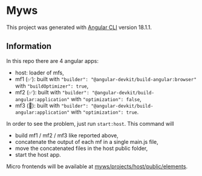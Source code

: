 # Myws

This project was generated with [Angular CLI](https://github.com/angular/angular-cli) version 18.1.1.

## Information

In this repo there are 4 angular apps:

- host: loader of mfs,
- mf1 (✅): built with `"builder": "@angular-devkit/build-angular:browser"` with `"buildOptimizer": true`,
- mf2 (✅): built with `"builder": "@angular-devkit/build-angular:application"` with `"optimization": false`,
- mf3 (🚫): built with `"builder": "@angular-devkit/build-angular:application"`  with `"optimization": true`.

In order to see the problem, just run `start:host`. This command will

- build mf1 / mf2 / mf3 like reported above,
- concatenate the output of each mf in a single main.js file,
- move the concatenated files in the host public folder,
- start the host app.

Micro frontends will be available at [myws/projects/host/public/elements](https://github.com/mauriziocescon/myws/tree/develop/projects/host/public/elements).
